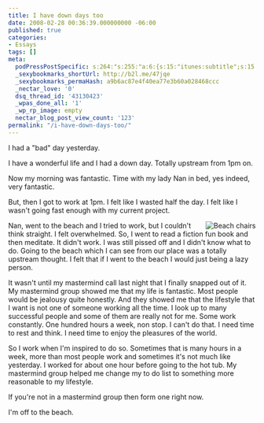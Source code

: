 ```yaml
---
title: I have down days too
date: 2008-02-28 00:36:39.000000000 -06:00
published: true
categories:
- Essays
tags: []
meta:
  podPressPostSpecific: s:264:"s:255:"a:6:{s:15:"itunes:subtitle";s:15:"##PostExcerpt##";s:14:"itunes:summary";s:15:"##PostExcerpt##";s:15:"itunes:keywords";s:17:"##WordPressCats##";s:13:"itunes:author";s:10:"##Global##";s:15:"itunes:explicit";s:7:"Default";s:12:"itunes:block";s:7:"Default";}";";
  _sexybookmarks_shortUrl: http://b2l.me/47jqe
  _sexybookmarks_permaHash: a9b6ac87e4f40ea77e3b60a028468ccc
  _nectar_love: '0'
  dsq_thread_id: '43130423'
  _wpas_done_all: '1'
  _wp_rp_image: empty
  nectar_blog_post_view_count: '123'
permalink: "/i-have-down-days-too/"
---
```

<p>I had a "bad" day yesterday.</p>
<p>I have a wonderful life and I had a down day.  Totally upstream from 1pm on.</p>
<p>Now my morning was fantastic.  Time with my lady Nan in bed, yes indeed, very fantastic.</p>
<p>But, then I got to work at 1pm.  I felt like I wasted half the day.  I felt like I  wasn't going fast enough with my current project.</p>
<p><img src="{{ site.baseurl }}/posts/2008/02/beach-1.jpg" alt="Beach chairs" align="right" />Nan, went to the beach and I tried to work, but I couldn't think straight.  I felt overwhelmed.   So, I went to read a fiction fun book and then meditate.  It didn't work.  I was still pissed off and I didn't know what to do.  Going to the beach which I can see from our place was a totally upstream thought.  I felt that if I went to the beach I would just being a lazy person.</p>
<p>It wasn't until my mastermind call last night that I finally snapped out of it.  My mastermind group showed me that my life is fantastic.  Most people would be jealousy quite honestly.  And they showed me that the lifestyle that I want is not one of someone working all the time.  I look up to many successful people and some of them are really not for me.  Some work constantly.  One hundred hours a week, non stop.  I can't do that.  I need time to rest and think.  I need time to enjoy the pleasures of the world.</p>
<p>So I work when I'm inspired to do so.  Sometimes that is many hours in a week, more than most people work and sometimes it's not much like yesterday.  I worked for about one hour before going to the hot tub.  My mastermind group helped me change my to do list to something more reasonable to my lifestyle.</p>
<p>If you're not in a mastermind group then form one right now.</p>
<p>I'm off to the beach.</p>
